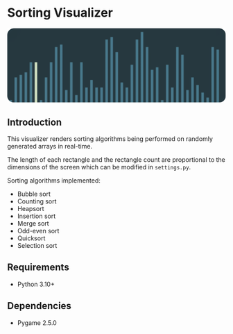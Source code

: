 # Sorting Visualizer

<img src="images/screenshot.png">

## Introduction

This visualizer renders sorting algorithms being performed on randomly generated arrays in real-time.

The length of each rectangle and the rectangle count are proportional to the dimensions of the
screen which can be modified in `settings.py`.

Sorting algorithms implemented:

  - Bubble sort
  - Counting sort
  - Heapsort
  - Insertion sort
  - Merge sort
  - Odd-even sort
  - Quicksort
  - Selection sort

## Requirements
- Python 3.10+

## Dependencies
- Pygame 2.5.0
